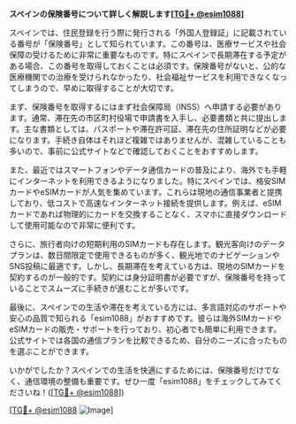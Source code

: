 **スペインの保険番号について詳しく解説します[[TG💪+ @esim1088](https://t.me/s/esim1088)]**

スペインでは、住民登録を行う際に発行される「外国人登録証」に記載されている番号が「保険番号」として知られています。この番号は、医療サービスや社会保障の受けるために非常に重要なものです。特にスペインで長期滞在する予定がある場合、この番号を取得しておくことは必須です。保険番号がないと、公的な医療機関での治療を受けられなかったり、社会福祉サービスを利用できなくなってしまうので、早めに取得することが大切です。

まず、保険番号を取得するにはまず社会保障局（INSS）へ申請する必要があります。通常、滞在先の市区町村役場で申請書を入手し、必要書類と共に提出します。主な書類としては、パスポートや滞在許可証、滞在先の住所証明などが必要になります。手続き自体はそれほど複雑ではありませんが、混雑していることも多いので、事前に公式サイトなどで確認しておくことをおすすめします。

また、最近ではスマートフォンやデータ通信カードの普及により、海外でも手軽にインターネットを利用できるようになりました。特にスペインでは、格安SIMカードやeSIMカードが人気を集めています。これらは現地の通信事業者と提携しており、低コストで高速なインターネット接続を提供します。例えば、eSIMカードであれば物理的にカードを交換することなく、スマホに直接ダウンロードして使用可能なので非常に便利です。

さらに、旅行者向けの短期利用のSIMカードも存在します。観光客向けのデータプランは、数日間限定で使用できるものが多く、観光地でのナビゲーションやSNS投稿に最適です。しかし、長期滞在を考えている方は、現地のSIMカードを契約するのが一般的です。契約には身分証明書が必要ですが、保険番号を持っていることでスムーズに手続きが進むことが多いです。

最後に、スペインでの生活や滞在を考えている方には、多言語対応のサポートや安心の品質で知られる「esim1088」がおすすめです。彼らは海外SIMカードやeSIMカードの販売・サポートを行っており、初心者でも簡単に利用できます。公式サイトでは各国の通信プランを比較できるため、自分のニーズに合ったものを選ぶことができます。

いかがでしたか？スペインでの生活を快適にするためには、保険番号だけでなく、通信環境の整備も重要です。ぜひ一度「esim1088」をチェックしてみてくださいね！([[TG💪+ @esim1088](https://t.me/s/esim1088)]) 

[[TG💪+ @esim1088](https://t.me/s/esim1088) ![Image](https://i.postimg.cc/Y0z9fWf4/image.png)]